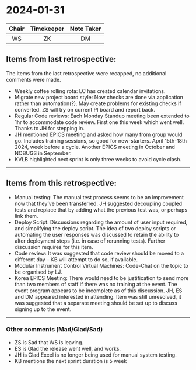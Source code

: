 # 2024-01-31

| Chair      | Timekeeper | Note Taker |
| :--------:   | :---------: | :----------: |
| WS | ZK | DM |

## Items from last retrospective:

The items from the last retrospective were recapped, no additional comments were made.

- Weekly coffee rolling rota: LC has created calendar invitations.
- Migrate new project board style: Now checks are done via application rather than automation(?).  May create problems for existing checks if converted.  ZS will try on current PI board and report back.
- Regular Code reviews: Each Monday Standup meeting been extended to 1hr to accommodate code review.  First one this week which went well.  Thanks to JH for stepping in.
- JH mentioned EPICS meeting and asked how many from group would go.  Includes training sessions, so good for new-starters.  April 15th-18th 2024, week before a cycle.  Another EPICS meeting in October and NOBUGS in September.
- KVLB highlighted next sprint is only three weeks to avoid cycle clash.

***

## Items from this retrospective:

- Manual testing: The manual test process seems to be an improvement now that they’ve been transferred. JH suggested decoupling coupled tests and replace that by adding what the previous test was, or perhaps link them.
- Deploy Script: Discussions regarding the amount of user input required, and simplifying the deploy script. The idea of two deploy scripts or automating the user responses was discussed to retain the ability to alter deployment steps (i.e. in case of rerunning tests). Further discussion requires for this item.
- Code review: It was suggested that code review should be moved to a different day – KB will attempt to do so, if available.
- Modular Instrument Control Virtual Machines: Code-Chat on the topic to be organised by LJ.
- Korea EPICS Meeting: There would need to be justification to send more than two members of staff if there was no training at the event. The event program appears to be incomplete as of this discussion. JH, ES and DM appeared interested in attending. Item was still unresolved, it was suggested that a separate meeting should be set up to discuss signing up to the event.
***

### Other comments (Mad/Glad/Sad)

- ZS is Sad that WS is leaving.
- ES is Glad the release went well, and works. 
- JH is Glad Excel is no longer being used for manual system testing.
- KB mentions the next sprint duration is 5 week
